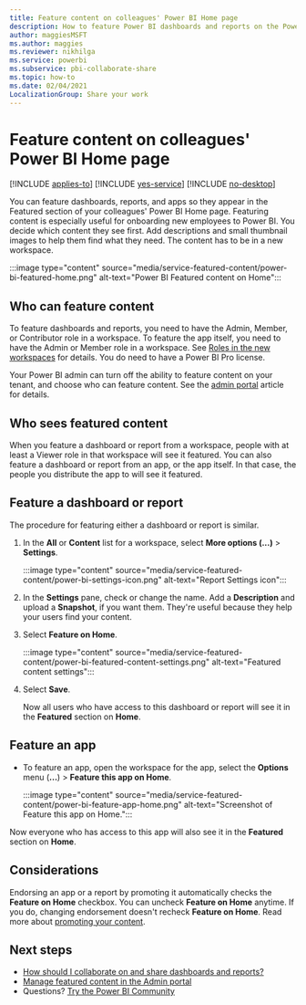 ```yaml
---
title: Feature content on colleagues' Power BI Home page
description: How to feature Power BI dashboards and reports on the Power BI Home page for colleagues in your organization.
author: maggiesMSFT
ms.author: maggies
ms.reviewer: nikhilga
ms.service: powerbi
ms.subservice: pbi-collaborate-share
ms.topic: how-to
ms.date: 02/04/2021
LocalizationGroup: Share your work
---
```

# Feature content on colleagues' Power BI Home page

[!INCLUDE [applies-to](../includes/applies-to.md)] [!INCLUDE [yes-service](../includes/yes-service.md)] [!INCLUDE [no-desktop](../includes/no-desktop.md)]

You can feature dashboards, reports, and apps so they appear in the Featured section of your colleagues' Power BI Home page. Featuring content is especially useful for onboarding new employees to Power BI. You decide which content they see first. Add descriptions and small thumbnail images to help them find what they need. The content has to be in a new workspace.

:::image type="content" source="media/service-featured-content/power-bi-featured-home.png" alt-text="Power BI Featured content on Home":::

## Who can feature content

To feature dashboards and reports, you need to have the Admin, Member, or Contributor role in a workspace. To feature the app itself, you need to have the Admin or Member role in a workspace. See [Roles in the new workspaces](service-new-workspaces.md#roles-in-the-new-workspaces) for details. You do need to have a Power BI Pro license. 

Your Power BI admin can turn off the ability to feature content on your tenant, and choose who can feature content. See the [admin portal](../admin/service-admin-portal.md#featured-content) article for details.

## Who sees featured content

When you feature a dashboard or report from a workspace, people with at least a Viewer role in that workspace will see it featured. You can also feature a dashboard or report from an app, or the app itself. In that case, the people you distribute the app to will see it featured.

## Feature a dashboard or report

The procedure for featuring either a dashboard or report is similar.

1. In the **All** or **Content** list for a workspace, select **More options (...)** > **Settings**.

    :::image type="content" source="media/service-featured-content/power-bi-settings-icon.png" alt-text="Report Settings icon":::

2. In the **Settings** pane, check or change the name. Add a **Description** and upload a **Snapshot**, if you want them. They're useful because they help your users find your content.

3. Select **Feature on Home**.

    :::image type="content" source="media/service-featured-content/power-bi-featured-content-settings.png" alt-text="Featured content settings":::

4. Select **Save**.

    Now all users who have access to this dashboard or report will see it in the **Featured** section on **Home**.

## Feature an app

- To feature an app, open the workspace for the app, select the **Options** menu (**...**) > **Feature this app on Home**.

    :::image type="content" source="media/service-featured-content/power-bi-feature-app-home.png" alt-text="Screenshot of Feature this app on Home.":::

Now everyone who has access to this app will also see it in the **Featured** section on **Home**.

## Considerations

Endorsing an app or a report by promoting it automatically checks the **Feature on Home** checkbox. You can uncheck **Feature on Home** anytime. If you do, changing endorsement doesn't recheck **Feature on Home**. Read more about [promoting your content](service-endorse-content.md#promote-content). 

## Next steps

* [How should I collaborate on and share dashboards and reports?](../collaborate-share/service-how-to-collaborate-distribute-dashboards-reports.md)
* [Manage featured content in the Admin portal](../admin/service-admin-portal.md#manage-featured-content)
* Questions? [Try the Power BI Community](https://community.powerbi.com/)
